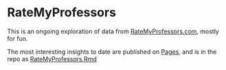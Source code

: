 # RateMyProfessors

This is an ongoing exploration of data from [RateMyProfessors.com](ratemyprofessors.com), mostly for fun.

The most interesting insights to date are published on [Pages](https://jamesbeeson01.github.io/RateMyProfessors/), and is in the repo as [RateMyProfessors.Rmd](https://github.com/jamesbeeson01/RateMyProfessors/blob/main/RateMyProfessors.Rmd)
